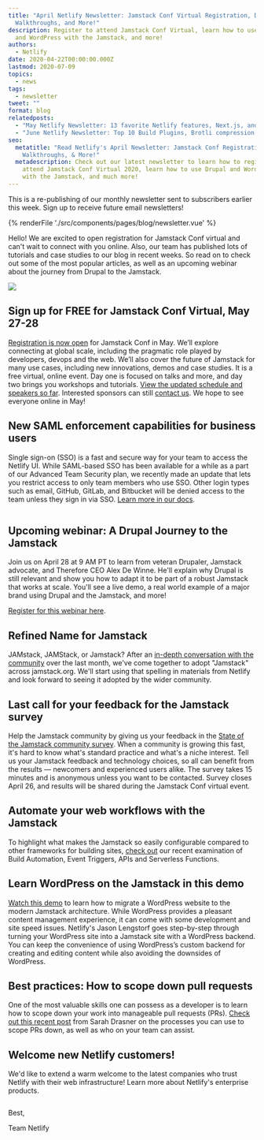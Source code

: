 ```yaml
---
title: "April Netlify Newsletter: Jamstack Conf Virtual Registration, Demos,
  Walkthroughs, and More!"
description: Register to attend Jamstack Conf Virtual, learn how to use Drupal
  and WordPress with the Jamstack, and more!
authors:
  - Netlify
date: 2020-04-22T00:00:00.000Z
lastmod: 2020-07-09
topics:
  - news
tags:
  - newsletter
tweet: ""
format: blog
relatedposts:
  - "May Netlify Newsletter: 13 favorite Netlify features, Next.js, and Jamstack Conf Virtual"
  - "June Netlify Newsletter: Top 10 Build Plugins, Brotli compression and more"
seo:
  metatitle: "Read Netlify's April Newsletter: Jamstack Conf Registration, Demos,
    Walkthroughs, & More!"
  metadescription: Check out our latest newsletter to learn how to register to
    attend Jamstack Conf Virtual 2020, learn how to use Drupal and WordPress
    with the Jamstack, and much more!
---
```

This is a re-publishing of our monthly newsletter sent to subscribers earlier this week. Sign up to receive future email newsletters!

{% renderFile './src/components/pages/blog/newsletter.vue' %}

Hello! We are excited to open registration for Jamstack Conf virtual and can't wait to connect with you online. Also, our team has published lots of tutorials and case studies to our blog in recent weeks. So read on to check out some of the most popular articles, as well as an upcoming webinar about the journey from Drupal to the Jamstack.

<a href="https://www.netlify.com/blog/2020/04/16/announcing-jamstack-conf-virtual-schedule-and-registration/">
  <img src="https://userimg.customeriomail.com/EZIL6nSIuM6yQeclqkAa_jamstackconf-banner.png">
</a>

## Sign up for FREE for Jamstack Conf Virtual, May 27-28

<a target="_blank" href="https://ti.to/netlify/jamstack_virtual">Registration is now open</a> for Jamstack Conf in May. We’ll explore connecting at global scale, including the pragmatic role played by developers, devops and the web. We’ll also cover the future of Jamstack for many use cases, including new innovations, demos and case studies. It is a free virtual, online event. Day one is focused on talks and more, and day two brings you workshops and tutorials. <a href="https://www.netlify.com/blog/2020/04/16/announcing-jamstack-conf-virtual-schedule-and-registration/">View the updated schedule and speakers so far</a>. Interested sponsors can still <a target="_blank" href="https://forms.gle/EuKgTKeiGrftgfo89">contact us</a>. We hope to see everyone online in May!

## New SAML enforcement capabilities for business users

Single sign-on (SSO) is a fast and secure way for your team to access the Netlify UI. While SAML-based SSO has been available for a while as a part of our Advanced Team Security plan, we recently made an update that lets you restrict access to only team members who use SSO. Other login types such as email, GitHub, GitLab, and Bitbucket will be denied access to the team unless they sign in via SSO. <a href="https://docs.netlify.com/accounts-and-billing/team-management/saml-single-sign-on/#get-started">Learn more in our docs</a>.

<a href="https://netlify.zoom.us/webinar/register/7315870529341/WN_-hZ5gmiNRIqQP_cHHYIoNg">
  <img alt="" src="https://userimg.customeriomail.com/7F2aOcqRn2p1YGImlUdw_Webinar%2030.png">
</a>

## Upcoming webinar: A Drupal Journey to the Jamstack

Join us on April 28 at 9 AM PT to learn from veteran Drupaler, Jamstack advocate, and Therefore CEO Alex De Winne. He'll explain why Drupal is still relevant and show you how to adapt it to be part of a robust Jamstack that works at scale. You'll see a live demo, a real world example of a major brand using Drupal and the Jamstack, and more!

<a target="_blank" href="https://netlify.zoom.us/webinar/register/7315870529341/WN_-hZ5gmiNRIqQP_cHHYIoNg">Register for this webinar here</a>.

## Refined Name for Jamstack

JAMstack, JAMStack, or Jamstack? After an <a href="https://github.com/jamstack/jamstack.org/issues/279#issuecomment-607896059">in-depth conversation with the community</a> over the last month, we've come together to adopt "Jamstack" across jamstack.org. We'll start using that spelling in materials from Netlify and look forward to seeing it adopted by the wider community.

## Last call for your feedback for the Jamstack survey

Help the Jamstack community by giving us your feedback in the <a target="_blank" href="https://www.surveymonkey.com/r/DHJSKF6">State of the Jamstack community survey</a>. When a community is growing this fast, it's hard to know what's standard practice and what's a niche interest. Tell us your Jamstack feedback and technology choices, so all can benefit from the results — newcomers and experienced users alike. The survey takes 15 minutes and is anonymous unless you want to be contacted. Survey closes April 26, and results will be shared during the Jamstack Conf virtual event.

## Automate your web workflows with the Jamstack

To highlight what makes the Jamstack so easily configurable compared to other frameworks for building sites, <a href="https://www.netlify.com/blog/2020/04/01/automate-your-web-workflows-with-the-jamstack/">check out</a> our recent examination of Build Automation, Event Triggers, APIs and Serverless Functions.

## Learn WordPress on the Jamstack in this demo

<a href="https://netlify.zoom.us/webinar/register/6915853373717/WN_hVvYQLy_Sd2YACOogtqM4w">Watch this demo</a> to learn how to migrate a WordPress website to the modern Jamstack architecture. While WordPress provides a pleasant content management experience, it can come with some development and site speed issues. Netlify's Jason Lengstorf goes step-by-step through turning your WordPress site into a Jamstack site with a WordPress backend. You can keep the convenience of using WordPress’s custom backend for creating and editing content while also avoiding the downsides of WordPress.

## Best practices: How to scope down pull requests

One of the most valuable skills one can possess as a developer is to learn how to scope down your work into manageable pull requests (PRs). <a href="https://www.netlify.com/blog/2020/03/31/how-to-scope-down-prs/">Check out this recent post</a> from Sarah Drasner on the processes you can use to scope PRs down, as well as who on your team can assist.

## Welcome new Netlify customers!

We'd like to extend a warm welcome to the latest companies who trust Netlify with their web infrastructure! Learn more about Netlify's enterprise products.

<a href="https://www.netlify.com/customers/">
  <img alt="" src="https://userimg.customeriomail.com/2eJ8wgbqRi6rr4EKExpZ_netlify-customers-april-2020.png">
</a>

Best,

Team Netlify